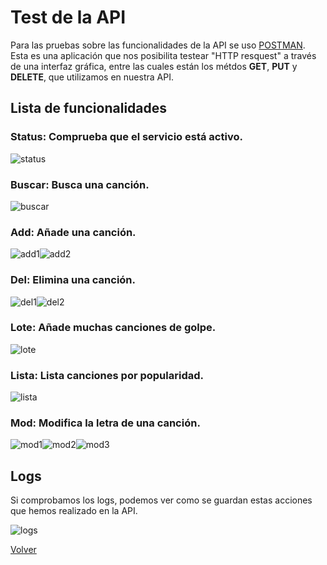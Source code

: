 # Test de la API

Para las pruebas sobre las funcionalidades de la API se uso [POSTMAN](https://www.postman.com/). Esta es una aplicación que nos posibilita testear "HTTP resquest" a través de una interfaz gráfica, entre las cuales están los métdos **GET**, **PUT** y **DELETE**, que utilizamos en nuestra API.

## Lista de funcionalidades

### **Status**: Comprueba que el servicio está activo.

![status](img/pm1-status.png)

### **Buscar**: Busca una canción.

![buscar](img/pm2-buscar.png)

### **Add**: Añade una canción.

![add1](img/pm3-add1.png)![add2](img/pm3-add2.png)

### **Del**: Elimina una canción.

![del1](img/pm4-del1.png)![del2](img/pm4-del2.png)

### **Lote**: Añade muchas canciones de golpe.

![lote](img/pm5-lote.png)

### **Lista**: Lista canciones por popularidad.

![lista](img/pm6-lista.png)

### **Mod**: Modifica la letra de una canción.

![mod1](img/pm7-mod1.png)![mod2](img/pm7-mod2.png)![mod3](img/pm7-mod3.png)

## Logs

Si comprobamos los logs, podemos ver como se guardan estas acciones que hemos realizado en la API.

![logs](img/log-result2.png)

[Volver](README.md)
